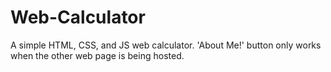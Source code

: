 # Web-Calculator
A simple HTML, CSS, and JS web calculator. 'About Me!' button only works when the other web page is being hosted.
